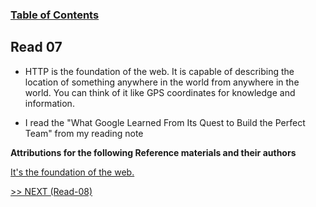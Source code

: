 
### [Table of Contents](https://wondwosentsige.github.io/code-301-reading-notes/Home)

## Read 07


- HTTP is the foundation of the web. It is capable of describing the location of something anywhere in the world from anywhere in the world. You can think of it like GPS coordinates for knowledge and information.


- I read the "What Google Learned From Its Quest to Build the Perfect Team" from my reading note
















__Attributions for the following Reference materials and their authors__


[It's the foundation of the web.](https://gist.github.com/brookr/5977550)







[>> NEXT (Read-08)](https://wondwosentsige.github.io/code-301-reading-notes/class-08)


